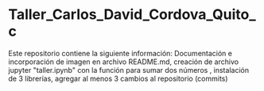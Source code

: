 # Taller_Carlos_David_Cordova_Quito_c
Este repositorio contiene la siguiente información: Documentación e incorporación de imagen en archivo README.md, creación de archivo jupyter "taller.ipynb" con la función para sumar dos números , instalación de 3 librerías, agregar al menos 3 cambios al repositorio (commits)
